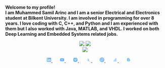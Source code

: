 <b>Welcome to my profile!<br>
I am Muhammed Samil Arinc and I am a senior Electrical and Electronics student at Bilkent University. I am involved in programming for over 8 years. I love coding with C, C++, and Python and I am experienced with them but I also worked with Java, MATLAB, and VHDL. I worked on both Deep Learning and Embedded Systems related jobs. <b>

<p align="center">
<img height="150" src="https://github-readme-stats.vercel.app/api?username=samilarinc&count_private=true&show_icons=true&include_all_commits=false&hide_border=true&hide_title=true&theme=chartreuse-dark" />
<img height="150" src="https://github-readme-streak-stats.herokuapp.com?user=samilarinc&theme=chartreuse-dark&hide_border=true&fire=DD2727"/> <br>
<img height="150" src="https://github-readme-stats.vercel.app/api/top-langs/?username=samilarinc&layout=compact&theme=chartreuse-dark&hide=jupyter%20notebook&hide_border=true"/>
</p>

<div align="center">
    <img width="4%" />
    <a href="https://www.linkedin.com/in/samil-arinc">
        <img src="logo-social-linkedin.png" width="3%"/>
    </a>
    <img width="4%" />
    <a href="https://www.youtube.com/channel/UCN0oZpqN-IIXBKySwN7tK8Q">
        <img src="logo-social-youtube.png" width="3%"/>
    </a>
    <img width="4%" />
    <a href="https://www.instagram.com/samilarinc/">
        <img src="logo-social-instagram.png" width="3%"/>
    </a>
    <img width="4%" />
    <a href="https://www.kaggle.com/amilarn">
        <img src="logo-kaggle-small.png" width="3%"/>
    </a>
    <img width="4%" />
    <a href="https://samilarinc.github.io/">
        <img src="logo-website.png" width="3%"/>
    </a>
    <img width="4%" />
    <a href="https://stackoverflow.com/users/16569581/samilarinc">
        <img src="logo-social-stackoverflow.png" width="3%"/>
    </a>
    <img width="4%" />
    <a href="https://samilarinc.blogspot.com">
        <img src="logo-social-blogger.png" width="3%"/>
    </a>
</div>
